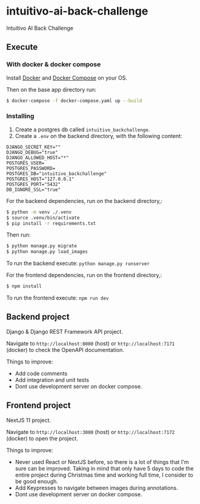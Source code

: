 # intuitivo-ai-back-challenge
Intuitivo AI Back Challenge

## Execute

### With docker & docker compose
Install [Docker](https://www.docker.com/) and [Docker Compose](https://docs.docker.com/compose/) on your OS.

Then on the base app directory run:
```bash
$ docker-compose -f docker-compose.yaml up --build
```

### Installing
1. Create a postgres db called `intuitivo_backchallenge`.
2. Create a `.env` on the backend directory, with the following content:
```
DJANGO_SECRET_KEY=""
DJANGO_DEBUG="true"
DJANGO_ALLOWED_HOST="*"
POSTGRES_USER=
POSTGRES_PASSWORD=
POSTGRES_DB="intuitivo_backchallenge"
POSTGRES_HOST="127.0.0.1"
POSTGRES_PORT="5432"
DB_IGNORE_SSL="true"
```

For the backend dependencies, run on the backend directory,: 
```bash
$ python -m venv ./.venv
$ source .venv/bin/activate
$ pip install -r requirements.txt
```

Then run:
```bash
$ python manage.py migrate
$ python manage.py load_images
```

To run the backend execute: `python manage.py runserver`

For the frontend dependencies, run on the frontend directory,: 
```bash
$ npm install
```

To run the frontend execute: `npm run dev`


## Backend project
Django & Django REST Framework API project.

Navigate to `http://localhost:8000` (host) or `http://localhost:7171` (docker) to check the OpenAPI documentation.

Things to improve:
- Add code comments
- Add integration and unit tests
- Dont use development server on docker compose.

## Frontend project

NextJS 11 project.

Navigate to `http://localhost:3000` (host) or `http://localhost:7172` (docker) to open the project.

Things to improve:
- Never used React or NextJS before, so there is a lot of things that I'm sure can be improved. Taking in mind that only have 5 days to code the entire project during Christmas time and working full time, I consider to be good enough.
- Add Keypresses to navigate between images during annotations.
- Dont use development server on docker compose.